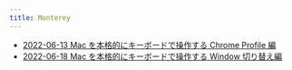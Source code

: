 ```yaml
---
title: Monterey
---
```



- [2022-06-13 Mac を本格的にキーボードで操作する Chrome Profile 編](./../../../../d/2022/06/13/Mac_を本格的にキーボードで操作する_Chrome_Profile_編.md)
- [2022-06-18 Mac を本格的にキーボードで操作する Window 切り替え編](./../../../../d/2022/06/18/Mac_を本格的にキーボードで操作する_Window_切り替え編.md)




